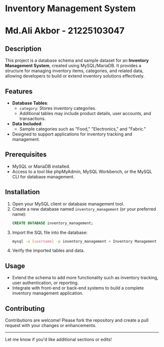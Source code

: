 # Inventory Management System

# Md.Ali Akbor - 21225103047

## Description

This project is a database schema and sample dataset for an **Inventory Management System**, created using MySQL/MariaDB. It provides a structure for managing inventory items, categories, and related data, allowing developers to build or extend inventory solutions effectively.

## Features

- **Database Tables**:
  - `category`: Stores inventory categories.
  - Additional tables may include product details, user accounts, and transactions.
- **Data Included**:
  - Sample categories such as "Food," "Electronics," and "Fabric."
- Designed to support applications for inventory tracking and management.

## Prerequisites

- MySQL or MariaDB installed.
- Access to a tool like phpMyAdmin, MySQL Workbench, or the MySQL CLI for database management.

## Installation

1. Open your MySQL client or database management tool.
2. Create a new database named `inventory_management` (or your preferred name):
   ```sql
   CREATE DATABASE inventory_management;
   ```
3. Import the SQL file into the database:
   ```bash
   mysql -u [username] -p inventory_management < Inventory Management System.sql
   ```
4. Verify the imported tables and data.

## Usage

- Extend the schema to add more functionality such as inventory tracking, user authentication, or reporting.
- Integrate with front-end or back-end systems to build a complete inventory management application.

## Contributing

Contributions are welcome! Please fork the repository and create a pull request with your changes or enhancements.

---

Let me know if you'd like additional sections or edits!
